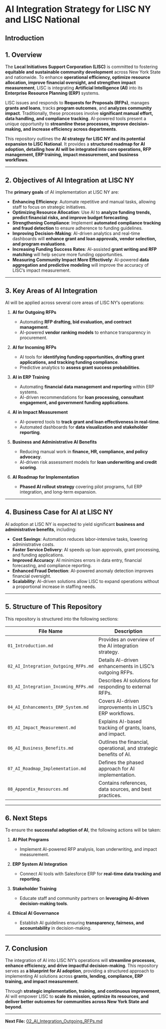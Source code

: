 # **AI Integration Strategy for LISC NY and LISC National**
## Introduction

## **1. Overview**

The **Local Initiatives Support Corporation (LISC)** is committed to fostering **equitable and sustainable community development** across New York State and nationwide. To enhance **operational efficiency, optimize resource allocation, improve financial oversight, and strengthen impact measurement**, LISC is integrating **Artificial Intelligence (AI)** into its **Enterprise Resource Planning (ERP)** systems.

LISC issues and responds to **Requests for Proposals (RFPs)**, manages **grants and loans**, tracks **program outcomes**, and **analyzes community impact**. Traditionally, these processes involve **significant manual effort, data handling, and compliance tracking**. AI-powered tools present a unique opportunity to **streamline these processes, improve decision-making, and increase efficiency across departments**.

This repository outlines the **AI strategy for LISC NY and its potential expansion to LISC National**. It provides a **structured roadmap for AI adoption, detailing how AI will be integrated into core operations, RFP management, ERP training, impact measurement, and business workflows**.

---

## **2. Objectives of AI Integration at LISC NY**

The **primary goals** of AI implementation at LISC NY are:

- **Enhancing Efficiency**: Automate repetitive and manual tasks, allowing staff to focus on strategic initiatives.
- **Optimizing Resource Allocation**: Use AI to **analyze funding trends, predict financial risks, and improve budget forecasting**.
- **Strengthening Compliance**: Implement **automated compliance tracking and fraud detection** to ensure adherence to funding guidelines.
- **Improving Decision-Making**: AI-driven analytics and real-time dashboards will **enhance grant and loan approvals, vendor selection, and program evaluations**.
- **Increasing Funding Success Rates**: AI-assisted **grant writing and RFP matching** will help secure more funding opportunities.
- **Measuring Community Impact More Effectively**: AI-powered **data aggregation and predictive modeling** will improve the accuracy of LISC’s impact measurement.

---

## **3. Key Areas of AI Integration**
AI will be applied across several core areas of LISC NY’s operations:

1. **AI for Outgoing RFPs**  
   - Automating **RFP drafting, bid evaluation, and contract management**.  
   - AI-powered **vendor ranking models** to enhance transparency in procurement.  

2. **AI for Incoming RFPs**  
   - AI tools for **identifying funding opportunities, drafting grant applications, and tracking funding compliance**.  
   - Predictive analytics to **assess grant success probabilities**.

3. **AI in ERP Training**  
   - Automating **financial data management and reporting** within ERP systems.  
   - AI-driven recommendations for **loan processing, consultant engagement, and government funding applications**.

4. **AI in Impact Measurement**  
   - AI-powered tools to **track grant and loan effectiveness in real-time**.  
   - Automated dashboards for **data visualization and stakeholder reporting**.

5. **Business and Administrative AI Benefits**  
   - Reducing manual work in **finance, HR, compliance, and policy advocacy**.  
   - AI-driven risk assessment models for **loan underwriting and credit scoring**.

6. **AI Roadmap for Implementation**  
   - **Phased AI rollout strategy** covering pilot programs, full ERP integration, and long-term expansion.

---

## **4. Business Case for AI at LISC NY**

AI adoption at LISC NY is expected to yield significant **business and administrative benefits**, including:

- **Cost Savings**: Automation reduces labor-intensive tasks, lowering administrative costs.
- **Faster Service Delivery**: AI speeds up loan approvals, grant processing, and funding applications.
- **Improved Accuracy**: AI minimizes errors in data entry, financial forecasting, and compliance reporting.
- **Enhanced Fraud Detection**: AI-powered anomaly detection improves financial oversight.
- **Scalability**: AI-driven solutions allow LISC to expand operations without a proportional increase in staffing needs.

---

## **5. Structure of This Repository**

This repository is structured into the following sections:

| **File Name**                                      | **Description** |
|--------------------------------------------------|--------------------------------------------------|
| `01_Introduction.md`                             | Provides an overview of the AI integration strategy. |
| `02_AI_Integration_Outgoing_RFPs.md`             | Details AI-driven enhancements in LISC’s outgoing RFPs. |
| `03_AI_Integration_Incoming_RFPs.md`             | Describes AI solutions for responding to external RFPs. |
| `04_AI_Enhancements_ERP_System.md`            | Covers AI-driven improvements in LISC’s ERP workflows. |
| `05_AI_Impact_Measurement.md`                    | Explains AI-based tracking of grants, loans, and impact. |
| `06_AI_Business_Benefits.md`                     | Outlines the financial, operational, and strategic benefits of AI. |
| `07_AI_Roadmap_Implementation.md`                | Defines the phased approach for AI implementation. |
| `08_Appendix_Resources.md`                       | Contains references, data sources, and best practices. |

---

## **6. Next Steps**
To ensure the **successful adoption of AI**, the following actions will be taken:

1. **AI Pilot Programs**  
   - Implement AI-powered RFP analysis, loan underwriting, and impact measurement.
   
2. **ERP System AI Integration**  
   - Connect AI tools with Salesforce ERP for **real-time data tracking and reporting**.

3. **Stakeholder Training**  
   - Educate staff and community partners on **leveraging AI-driven decision-making tools**.

4. **Ethical AI Governance**  
   - Establish AI guidelines ensuring **transparency, fairness, and accountability** in decision-making.

---

## **7. Conclusion**
The integration of AI into LISC NY’s operations will **streamline processes, enhance efficiency, and drive impactful decision-making**. This repository serves as **a blueprint for AI adoption**, providing a structured approach to implementing AI solutions across **grants, lending, compliance, ERP training, and impact measurement**.

Through **strategic implementation, training, and continuous improvement**, AI will empower LISC to **scale its mission, optimize its resources, and deliver better outcomes for communities across New York State and beyond**.

---

**Next File:** [02_AI_Integration_Outgoing_RFPs.md](02_AI_Integration_Outgoing_RFPs.md)  

